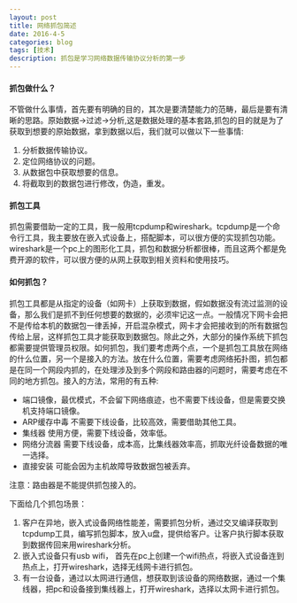 ```yaml
---
layout: post
title: 网络抓包简述
date: 2016-4-5
categories: blog
tags: [技术]
description: 抓包是学习网络数据传输协议分析的第一步
---
```


#### 抓包做什么？
不管做什么事情，首先要有明确的目的，其次是要清楚能力的范畴，最后是要有清晰的思路。原始数据->过滤->分析,这是数据处理的基本套路,抓包的目的就是为了获取到想要的原始数据，拿到数据以后，我们就可以做以下一些事情:  
1. 分析数据传输协议。  
2. 定位网络协议的问题。  
3. 从数据包中获取想要的信息。  
4. 将截取到的数据包进行修改，伪造，重发。

#### 抓包工具
抓包需要借助一定的工具，我一般用tcpdump和wireshark。tcpdump是一个命令行工具，我主要放在嵌入式设备上，搭配脚本，可以很方便的实现抓包功能。wireshark是一个pc上的图形化工具，抓包和数据分析都很棒，而且这两个都是免费开源的软件，可以很方便的从网上获取到相关资料和使用技巧。

#### 如何抓包？
抓包工具都是从指定的设备（如网卡）上获取到数据，假如数据没有流过监测的设备，那么我们是抓不到任何想要的数据的，必须牢记这一点。一般情况下网卡会把不是传给本机的数据包一律丢掉，开启混杂模式，网卡才会把接收到的所有数据包传给上层，这样抓包工具才能获取到数据包。除此之外，大部分的操作系统下抓包都需要提供管理员权限。如何抓包，我们要考虑两个点，一个是抓包工具放在网络的什么位置，另一个是接入的方法。放在什么位置，需要考虑网络拓扑图，抓包都是在同一个网段内抓的，在处理涉及到多个网段和路由器的问题时，需要考虑在不同的地方抓包。接入的方法，常用的有五种:  

- 端口镜像，最优模式，不会留下网络痕迹，也不需要下线设备，但是需要交换机支持端口镜像。
- ARP缓存中毒 不需要下线设备，比较高效，需要借助其他工具。
- 集线器 使用方便，需要下线设备，效率低。
- 网络分流器 需要下线设备，成本高，比集线器效率高，抓取光纤设备数据的唯一选择。
- 直接安装 可能会因为主机故障导致数据包被丢弃。

注意：路由器是不能提供抓包接入的。

下面给几个抓包场景：  
1. 客户在异地，嵌入式设备网络性能差，需要抓包分析，通过交叉编译获取到tcpdump工具，编写抓包脚本，放入u盘，提供给客户。让客户执行脚本获取到数据传回来用wireshark分析。  
2. 嵌入式设备只有usb wifi， 首先在pc上创建一个wifi热点，将嵌入式设备连到热点上，打开wireshark，选择无线网卡进行抓包。   
3. 有一台设备，通过以太网进行通信，想获取到该设备的网络数据，通过一个集线器，把pc和设备接到集线器上，打开wireshark，选择以太网卡进行抓包。  


